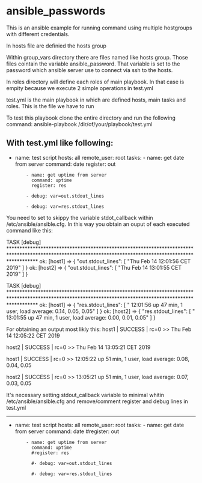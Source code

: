 # ansible_passwords

This is an ansible example for running command using multiple hostgroups with different credentials.

In hosts file are definied the hosts group

Within group_vars directory there are files named like hosts group. Those files cointain the variable ansible_password. That variable is set to the password which ansible server use to connect via ssh to the hosts.

In roles directory will define each roles of main playbook. In that case is empity because we execute 2 simple operations in test.yml

test.yml is the main playbook in which are defined hosts, main tasks and roles. This is the file we have to run

To test this playbook clone the entire directory and run the following command:
ansible-playbook /dir/of/your/playbook/test.yml


With test.yml like following:
---
- name: test script
  hosts: all
  remote_user: root
  tasks:
          - name: get date from server
            command: date
            register: out

          - name: get uptime from server
            command: uptime
            register: res

          - debug: var=out.stdout_lines

          - debug: var=res.stdout_lines

You need to set to skippy the variable stdot_callback within /etc/ansible/ansible.cfg. In this way you obtain an ouput of each executed command like this:

TASK [debug] **********************************************************************************************************************************************************
ok: [host1] => {
    "out.stdout_lines": [
        "Thu Feb 14 12:01:56 CET 2019"
    ]
}
ok: [host2] => {
    "out.stdout_lines": [
        "Thu Feb 14 13:01:55 CET 2019"
    ]
}

TASK [debug] **********************************************************************************************************************************************************
ok: [host1] => {
    "res.stdout_lines": [
        " 12:01:56 up 47 min,  1 user,  load average: 0.14, 0.05, 0.05"
    ]
}
ok: [host2] => {
    "res.stdout_lines": [
        " 13:01:55 up 47 min,  1 user,  load average: 0.00, 0.01, 0.05"
    ]
}


For obtaining an output most likly this:
host1 | SUCCESS | rc=0 >>
Thu Feb 14 12:05:22 CET 2019

host2 | SUCCESS | rc=0 >>
Thu Feb 14 13:05:21 CET 2019

host1 | SUCCESS | rc=0 >>
 12:05:22 up 51 min,  1 user,  load average: 0.08, 0.04, 0.05

host2 | SUCCESS | rc=0 >>
 13:05:21 up 51 min,  1 user,  load average: 0.07, 0.03, 0.05
 
 
It's necessary setting stdout_callback variable to minimal whitin /etc/ansible/ansible.cfg and remove/comment register and debug lines in test.yml

---
- name: test script
  hosts: all
  remote_user: root
  tasks:
          - name: get date from server
            command: date
            #register: out

          - name: get uptime from server
            command: uptime
            #register: res

            #- debug: var=out.stdout_lines

            #- debug: var=res.stdout_lines
